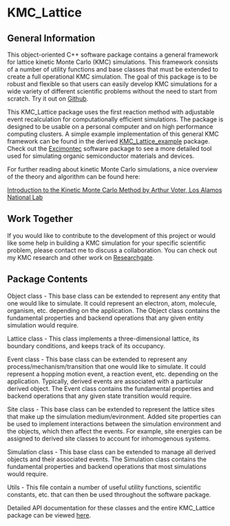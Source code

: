 # KMC_Lattice

## General Information
This object-oriented C++ software package contains a general framework for lattice kinetic Monte Carlo (KMC) simulations.  This framework consists of a number of utility functions and base classes that must be extended to create a full operational KMC simulation.  The goal of this package is to be robust and flexible so that users can easily develop KMC simulations for a wide variety of different scientific problems without the need to start from scratch. Try it out on [Github](https://github.com/MikeHeiber/KMC_Lattice).

This KMC_Lattice package uses the first reaction method with adjustable event recalculation for computationally efficient simulations.  The package is designed to be usable on a personal computer and on high performance computing clusters.  A simple example implementation of this general KMC framework can be found in the derived [KMC_Lattice_example](https://github.com/MikeHeiber/KMC_Lattice_example) package.  Check out the [Excimontec](https://github.com/MikeHeiber/Excimontec) software package to see a more detailed tool used for simulating organic semiconductor materials and devices.

For further reading about kinetic Monte Carlo simulations, a nice overview of the theory and algorithm can be found here:

[Introduction to the Kinetic Monte Carlo Method by Arthur Voter, Los Alamos National Lab](http://www.fml.t.u-tokyo.ac.jp/~izumi/CMS/MC/Introduction_kMC.pdf)

## Work Together

If you would like to contribute to the development of this project or would like some help in building a KMC simulation for your specific scientific problem, please contact me to discuss a collaboration.  You can check out my KMC research and other work on [Researchgate](https://www.researchgate.net/profile/Michael_Heiber).

## Package Contents

Object class - This base class can be extended to represent any entity that one would like to simulate.  It could represent an electron, atom, molecule, organism, etc. depending on the application. The Object class contains the fundamental properties and backend operations that any given entity simulation would require.

Lattice class - This class implements a three-dimensional lattice, its boundary conditions, and keeps track of its occupancy.

Event class - This base class can be extended to represent any process/mechanism/transition that one would like to simulate.  It could represent a hopping motion event, a reaction event, etc. depending on the application.  Typically, derived events are associated with a particular derived object.  The Event class contains the fundamental properties and backend operations that any given state transition would require.

Site class - This base class can be extended to represent the lattice sites that make up the simulation medium/evironment. Added site properties can be used to implement interactions between the simulation environment and the objects, which then affect the events.  For example, site energies can be assigned to derived site classes to account for inhomogenous systems.

Simulation class - This base class can be extended to manage all derived objects and their associated events. The Simulation class contains the fundamental properties and backend operations that most simulations would require.

Utils - This file contain a number of useful utility functions, scientific constants, etc. that can then be used throughout the software package.

Detailed API documentation for these classes and the entire KMC_Lattice package can be viewed [here](https://mikeheiber.github.io/KMC_Lattice/).
